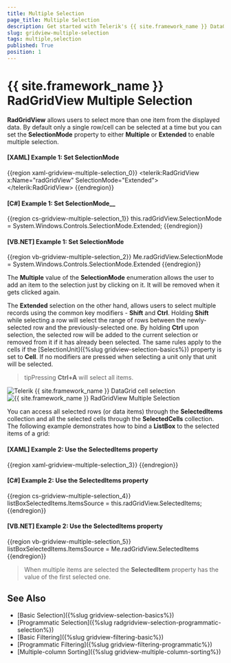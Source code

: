 ```yaml
---
title: Multiple Selection
page_title: Multiple Selection
description: Get started with Telerik's {{ site.framework_name }} DataGrid allowing users to select more than one item from the displayed data.
slug: gridview-multiple-selection
tags: multiple,selection
published: True
position: 1
---
```


# {{ site.framework_name }} RadGridView Multiple Selection

__RadGridView__ allows users to select more than one item from the displayed data. By default only a single row/cell can be selected at a time but you can set the __SelectionMode__ property to either __Multiple__ or __Extended__ to enable multiple selection.

#### __[XAML] Example 1: Set SelectionMode__

{{region xaml-gridview-multiple-selection_0}}
	<telerik:RadGridView x:Name="radGridView"
	                         SelectionMode="Extended">
	    <!--...-->
	</telerik:RadGridView>
{{endregion}}

#### __[C#] Example 1: Set SelectionMode____

{{region cs-gridview-multiple-selection_1}}
	this.radGridView.SelectionMode = System.Windows.Controls.SelectionMode.Extended;
{{endregion}}

#### __[VB.NET] Example 1: Set SelectionMode__

{{region vb-gridview-multiple-selection_2}}
	Me.radGridView.SelectionMode = System.Windows.Controls.SelectionMode.Extended
{{endregion}}

The __Multiple__ value of the __SelectionMode__ enumeration allows the user to add an item to the selection just by clicking on it. It will be removed when it gets clicked again.

The __Extended__ selection on the other hand, allows users to select multiple records using the common key modifiers - __Shift__ and __Ctrl__. Holding __Shift__ while selecting a row will select the range of rows between the newly-selected row and the previously-selected one. By holding __Ctrl__ upon selection, the selected row will be added to the current selection or removed from it if it has already been selected. The same rules apply to the cells if the [SelectionUnit]({%slug gridview-selection-basics%}) property is set to __Cell__. If no modifiers are pressed when selecting a unit only that unit will be selected.

>tipPressing __Ctrl+A__ will select all items.

![Telerik {{ site.framework_name }} DataGrid cell selection](images/RadGridView_MultipleSelection_1.png)![{{ site.framework_name }} RadGridView Multiple Selection](images/gridview_cell_selection.png)

You can access all selected rows (or data items) through the __SelectedItems__ collection and all the selected cells through the __SelectedCells__ collection. The following example demonstrates how to bind a __ListBox__ to the selected items of a grid:

#### __[XAML] Example 2: Use the SelectedItems property__

{{region xaml-gridview-multiple-selection_3}}
	<ListBox x:Name="listBoxSelectedItems"
	 DisplayMemberPath="Name"
	 ItemsSource="{Binding SelectedItems, ElementName=radGridView}" />
{{endregion}}

#### __[C#] Example 2: Use the SelectedItems property__

{{region cs-gridview-multiple-selection_4}}
	listBoxSelectedItems.ItemsSource = this.radGridView.SelectedItems;
{{endregion}}

#### __[VB.NET] Example 2: Use the SelectedItems property__

{{region vb-gridview-multiple-selection_5}}
	listBoxSelectedItems.ItemsSource = Me.radGridView.SelectedItems
{{endregion}}

>When multiple items are selected the __SelectedItem__ property has the value of the first selected one.

## See Also

 * [Basic Selection]({%slug gridview-selection-basics%})
 * [Programmatic Selection]({%slug radgridview-selection-programmatic-selection%})
 * [Basic Filtering]({%slug gridview-filtering-basic%})
 * [Programmatic Filtering]({%slug gridview-filtering-programmatic%})
 * [Multiple-column Sorting]({%slug gridview-multiple-column-sorting%})
